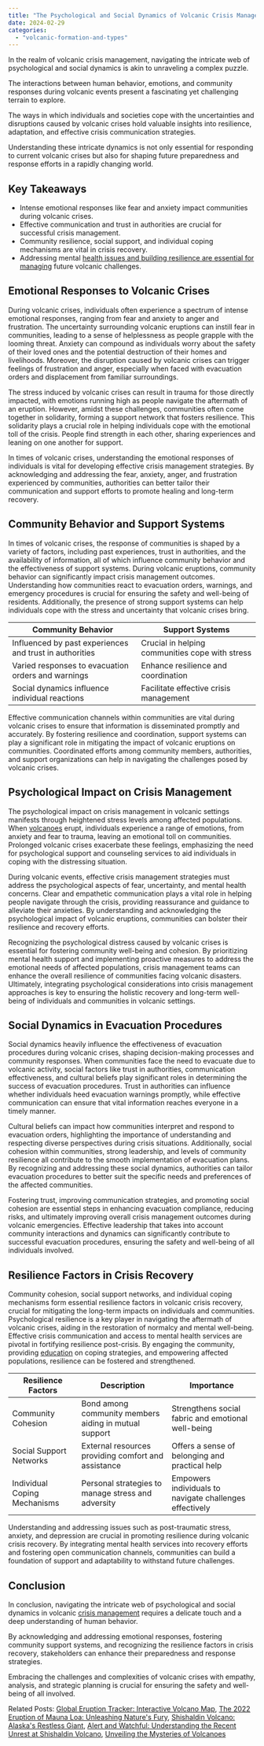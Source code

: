 ```yaml
---
title: "The Psychological and Social Dynamics of Volcanic Crisis Management"
date: 2024-02-29
categories: 
  - "volcanic-formation-and-types"
---
```


In the realm of volcanic crisis management, navigating the intricate web of psychological and social dynamics is akin to unraveling a complex puzzle.

The interactions between human behavior, emotions, and community responses during volcanic events present a fascinating yet challenging terrain to explore.

The ways in which individuals and societies cope with the uncertainties and disruptions caused by volcanic crises hold valuable insights into resilience, adaptation, and effective crisis communication strategies.

Understanding these intricate dynamics is not only essential for responding to current volcanic crises but also for shaping future preparedness and response efforts in a rapidly changing world.

## Key Takeaways

- Intense emotional responses like fear and anxiety impact communities during volcanic crises.
- Effective communication and trust in authorities are crucial for successful crisis management.
- Community resilience, social support, and individual coping mechanisms are vital in crisis recovery.
- Addressing mental [health issues and building resilience are essential for managing](https://magmamatters.com/the-environmental-impact-of-volcanic-eruptions-2/ "The Environmental Impact of Volcanic Eruptions") future volcanic challenges.

## Emotional Responses to Volcanic Crises

During volcanic crises, individuals often experience a spectrum of intense emotional responses, ranging from fear and anxiety to anger and frustration. The uncertainty surrounding volcanic eruptions can instill fear in communities, leading to a sense of helplessness as people grapple with the looming threat. Anxiety can compound as individuals worry about the safety of their loved ones and the potential destruction of their homes and livelihoods. Moreover, the disruption caused by volcanic crises can trigger feelings of frustration and anger, especially when faced with evacuation orders and displacement from familiar surroundings.

The stress induced by volcanic crises can result in trauma for those directly impacted, with emotions running high as people navigate the aftermath of an eruption. However, amidst these challenges, communities often come together in solidarity, forming a support network that fosters resilience. This solidarity plays a crucial role in helping individuals cope with the emotional toll of the crisis. People find strength in each other, sharing experiences and leaning on one another for support.

In times of volcanic crises, understanding the emotional responses of individuals is vital for developing effective crisis management strategies. By acknowledging and addressing the fear, anxiety, anger, and frustration experienced by communities, authorities can better tailor their communication and support efforts to promote healing and long-term recovery.

## Community Behavior and Support Systems

In times of volcanic crises, the response of communities is shaped by a variety of factors, including past experiences, trust in authorities, and the availability of information, all of which influence community behavior and the effectiveness of support systems. During volcanic eruptions, community behavior can significantly impact crisis management outcomes. Understanding how communities react to evacuation orders, warnings, and emergency procedures is crucial for ensuring the safety and well-being of residents. Additionally, the presence of strong support systems can help individuals cope with the stress and uncertainty that volcanic crises bring.

| Community Behavior | Support Systems |
| --- | --- |
| Influenced by past experiences and trust in authorities | Crucial in helping communities cope with stress |
| Varied responses to evacuation orders and warnings | Enhance resilience and coordination |
| Social dynamics influence individual reactions | Facilitate effective crisis management |

Effective communication channels within communities are vital during volcanic crises to ensure that information is disseminated promptly and accurately. By fostering resilience and coordination, support systems can play a significant role in mitigating the impact of volcanic eruptions on communities. Coordinated efforts among community members, authorities, and support organizations can help in navigating the challenges posed by volcanic crises.

## Psychological Impact on Crisis Management

The psychological impact on crisis management in volcanic settings manifests through heightened stress levels among affected populations. When [volcanoes](https://magmamatters.com/geothermal-energy-and-its-volcanic-origins/ "Geothermal Energy and Its Volcanic Origins") erupt, individuals experience a range of emotions, from anxiety and fear to trauma, leaving an emotional toll on communities. Prolonged volcanic crises exacerbate these feelings, emphasizing the need for psychological support and counseling services to aid individuals in coping with the distressing situation.

During volcanic events, effective crisis management strategies must address the psychological aspects of fear, uncertainty, and mental health concerns. Clear and empathetic communication plays a vital role in helping people navigate through the crisis, providing reassurance and guidance to alleviate their anxieties. By understanding and acknowledging the psychological impact of volcanic eruptions, communities can bolster their resilience and recovery efforts.

Recognizing the psychological distress caused by volcanic crises is essential for fostering community well-being and cohesion. By prioritizing mental health support and implementing proactive measures to address the emotional needs of affected populations, crisis management teams can enhance the overall resilience of communities facing volcanic disasters. Ultimately, integrating psychological considerations into crisis management approaches is key to ensuring the holistic recovery and long-term well-being of individuals and communities in volcanic settings.

## Social Dynamics in Evacuation Procedures

Social dynamics heavily influence the effectiveness of evacuation procedures during volcanic crises, shaping decision-making processes and community responses. When communities face the need to evacuate due to volcanic activity, social factors like trust in authorities, communication effectiveness, and cultural beliefs play significant roles in determining the success of evacuation procedures. Trust in authorities can influence whether individuals heed evacuation warnings promptly, while effective communication can ensure that vital information reaches everyone in a timely manner.

Cultural beliefs can impact how communities interpret and respond to evacuation orders, highlighting the importance of understanding and respecting diverse perspectives during crisis situations. Additionally, social cohesion within communities, strong leadership, and levels of community resilience all contribute to the smooth implementation of evacuation plans. By recognizing and addressing these social dynamics, authorities can tailor evacuation procedures to better suit the specific needs and preferences of the affected communities.

Fostering trust, improving communication strategies, and promoting social cohesion are essential steps in enhancing evacuation compliance, reducing risks, and ultimately improving overall crisis management outcomes during volcanic emergencies. Effective leadership that takes into account community interactions and dynamics can significantly contribute to successful evacuation procedures, ensuring the safety and well-being of all individuals involved.

## Resilience Factors in Crisis Recovery

Community cohesion, social support networks, and individual coping mechanisms form essential resilience factors in volcanic crisis recovery, crucial for mitigating the long-term impacts on individuals and communities. Psychological resilience is a key player in navigating the aftermath of volcanic crises, aiding in the restoration of normalcy and mental well-being. Effective crisis communication and access to mental health services are pivotal in fortifying resilience post-crisis. By engaging the community, providing [education](https://magmamatters.com/the-art-and-science-of-volcano-monitoring/ "The Art and Science of Volcano Monitoring") on coping strategies, and empowering affected populations, resilience can be fostered and strengthened.

| Resilience Factors | Description | Importance |
| --- | --- | --- |
| Community Cohesion | Bond among community members aiding in mutual support | Strengthens social fabric and emotional well-being |
| Social Support Networks | External resources providing comfort and assistance | Offers a sense of belonging and practical help |
| Individual Coping Mechanisms | Personal strategies to manage stress and adversity | Empowers individuals to navigate challenges effectively |

Understanding and addressing issues such as post-traumatic stress, anxiety, and depression are crucial in promoting resilience during volcanic crisis recovery. By integrating mental health services into recovery efforts and fostering open communication channels, communities can build a foundation of support and adaptability to withstand future challenges.

## Conclusion

In conclusion, navigating the intricate web of psychological and social dynamics in volcanic [crisis management](https://magmamatters.com/understanding-volcanic-formation-a-comprehensive-guide/ "Understanding Volcanic Formation: A Comprehensive Guide") requires a delicate touch and a deep understanding of human behavior.

By acknowledging and addressing emotional responses, fostering community support systems, and recognizing the resilience factors in crisis recovery, stakeholders can enhance their preparedness and response strategies.

Embracing the challenges and complexities of volcanic crises with empathy, analysis, and strategic planning is crucial for ensuring the safety and well-being of all involved.

Related Posts: [Global Eruption Tracker: Interactive Volcano Map](https://magmamatters.com/global-eruption-tracker-interactive-volcano-map/), [The 2022 Eruption of Mauna Loa: Unleashing Nature's Fury](https://magmamatters.com/the-2022-eruption-of-mauna-loa-unleashing-natures-fury/), [Shishaldin Volcano: Alaska's Restless Giant](https://magmamatters.com/shishaldin-volcano-alaskas-restless-giant/), [Alert and Watchful: Understanding the Recent Unrest at Shishaldin Volcano](https://magmamatters.com/alert-and-watchful-understanding-the-recent-unrest-at-shishaldin-volcano/), [Unveiling the Mysteries of Volcanoes](https://magmamatters.com/unveiling-the-mysteries-of-volcanoes/)
